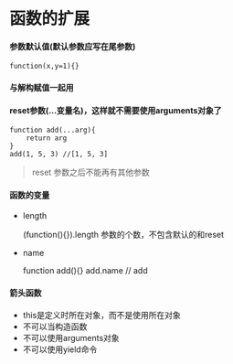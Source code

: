 # 函数的扩展

#### 参数默认值(默认参数应写在尾参数)

`function(x,y=1){}`

#### 与解构赋值一起用

#### reset参数(...变量名)，这样就不需要使用arguments对象了


    function add(...arg){
        return arg
    }
    add(1, 5, 3) //[1, 5, 3]

> reset 参数之后不能再有其他参数

#### 函数的变量 

* length


    (function(){}).length  参数的个数，不包含默认的和reset

* name


    function add(){}
    add.name // add

#### 箭头函数

* this是定义时所在对象，而不是使用所在对象
* 不可以当构造函数
* 不可以使用arguments对象
* 不可以使用yield命令
